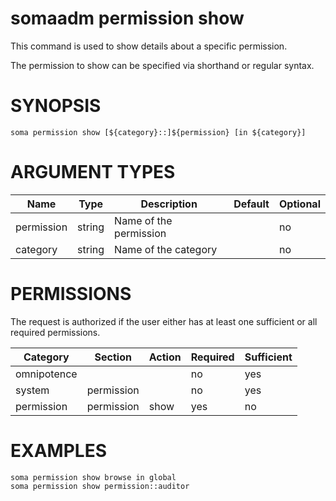 # somaadm permission show

This command is used to show details about a specific permission.

The permission to show can be specified via shorthand or regular
syntax.

# SYNOPSIS

```
soma permission show [${category}::]${permission} [in ${category}]
```

# ARGUMENT TYPES

Name | Type |     Description   | Default | Optional
 --- |  --- | ----------------- | ------- | --------
permission | string | Name of the permission | | no
category | string | Name of the category | | no

# PERMISSIONS

The request is authorized if the user either has at least one
sufficient or all required permissions.

Category | Section | Action | Required | Sufficient
 ------- | ------- | ------ | -------- | ----------
omnipotence | | | no | yes
system | permission | | no | yes
permission | permission | show | yes | no

# EXAMPLES

```
soma permission show browse in global
soma permission show permission::auditor
```
